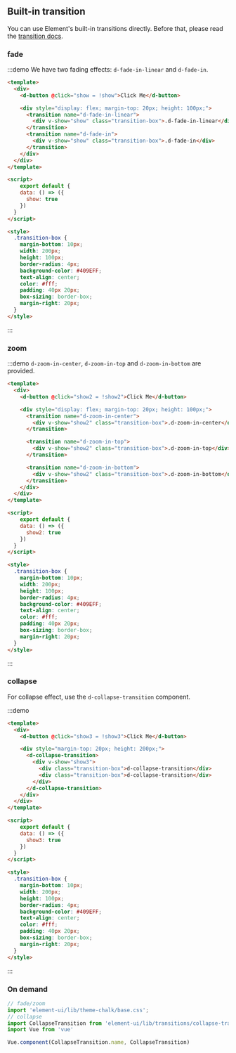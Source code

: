 ## Built-in transition

You can use Element's built-in transitions directly. Before that, please read the [transition docs](https://vuejs.org/v2/api/#transition).

### fade

:::demo We have two fading effects: `d-fade-in-linear` and `d-fade-in`.
```html
<template>
  <div>
    <d-button @click="show = !show">Click Me</d-button>

    <div style="display: flex; margin-top: 20px; height: 100px;">
      <transition name="d-fade-in-linear">
        <div v-show="show" class="transition-box">.d-fade-in-linear</div>
      </transition>
      <transition name="d-fade-in">
        <div v-show="show" class="transition-box">.d-fade-in</div>
      </transition>
    </div>
  </div>
</template>

<script>
    export default {
    data: () => ({
      show: true
    })
  }
</script>

<style>
  .transition-box {
    margin-bottom: 10px;
    width: 200px;
    height: 100px;
    border-radius: 4px;
    background-color: #409EFF;
    text-align: center;
    color: #fff;
    padding: 40px 20px;
    box-sizing: border-box;
    margin-right: 20px;
  }
</style>
```
:::

### zoom

:::demo `d-zoom-in-center`, `d-zoom-in-top` and `d-zoom-in-bottom` are provided.
```html
<template>
  <div>
    <d-button @click="show2 = !show2">Click Me</d-button>

    <div style="display: flex; margin-top: 20px; height: 100px;">
      <transition name="d-zoom-in-center">
        <div v-show="show2" class="transition-box">.d-zoom-in-center</div>
      </transition>

      <transition name="d-zoom-in-top">
        <div v-show="show2" class="transition-box">.d-zoom-in-top</div>
      </transition>

      <transition name="d-zoom-in-bottom">
        <div v-show="show2" class="transition-box">.d-zoom-in-bottom</div>
      </transition>
    </div>
  </div>
</template>

<script>
    export default {
    data: () => ({
      show2: true
    })
  }
</script>

<style>
  .transition-box {
    margin-bottom: 10px;
    width: 200px;
    height: 100px;
    border-radius: 4px;
    background-color: #409EFF;
    text-align: center;
    color: #fff;
    padding: 40px 20px;
    box-sizing: border-box;
    margin-right: 20px;
  }
</style>
```
:::


### collapse

For collapse effect, use the `d-collapse-transition` component.

:::demo
```html
<template>
  <div>
    <d-button @click="show3 = !show3">Click Me</d-button>

    <div style="margin-top: 20px; height: 200px;">
      <d-collapse-transition>
        <div v-show="show3">
          <div class="transition-box">d-collapse-transition</div>
          <div class="transition-box">d-collapse-transition</div>
        </div>
      </d-collapse-transition>
    </div>
  </div>
</template>

<script>
    export default {
    data: () => ({
      show3: true
    })
  }
</script>

<style>
  .transition-box {
    margin-bottom: 10px;
    width: 200px;
    height: 100px;
    border-radius: 4px;
    background-color: #409EFF;
    text-align: center;
    color: #fff;
    padding: 40px 20px;
    box-sizing: border-box;
    margin-right: 20px;
  }
</style>
```
:::

### On demand

```js
// fade/zoom
import 'element-ui/lib/theme-chalk/base.css';
// collapse
import CollapseTransition from 'element-ui/lib/transitions/collapse-transition';
import Vue from 'vue'

Vue.component(CollapseTransition.name, CollapseTransition)
```
